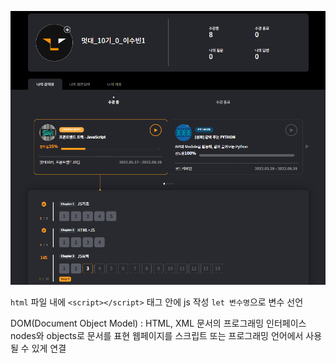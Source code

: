 ![img](./img/4주차_수강인증.png)

`html` 파일 내에 `<script></script>` 태그 안에 js 작성
`let 변수명`으로 변수 선언

DOM(Document Object Model)
: HTML, XML 문서의 프로그래밍 인터페이스
nodes와 objects로 문서를 표현
웹페이지를 스크립트 또는 프로그래밍 언어에서 사용될 수 있게 연결
